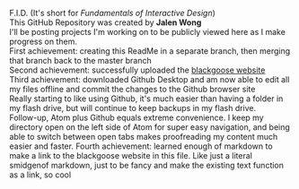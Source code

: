 
F.I.D. (It's short for *Fundamentals of Interactive Design*)<br>
This GitHub Repository was created by **Jalen Wong**<br>
I'll be posting projects I'm working on to be publicly viewed here as I make progress on them.<br>
First achievement: creating this ReadMe in a separate branch, then merging that branch back to the master branch<br>
Second achievement: successfully uploaded the [blackgoose website](https://jking0602.github.io/fid/blackgoosenew/)<br>
Third achievement: downloaded Github Desktop and am now able to edit all my files offline and commit the changes to the Github browser site<br>
Really starting to like using Github, it's much easier than having a folder in my flash drive, but will continue to keep backups in my flash drive.<br>
Follow-up, Atom plus Github equals extreme convenience. I keep my directory open on the left side of Atom for super easy navigation, and being able to switch between open tabs makes proofreading my content much easier and faster.
Fourth achievement: learned enough of markdown to make a link to the blackgoose website in this file. Like just a literal smidgenof markdown, just to be fancy and make the existing text function as a link, so cool
